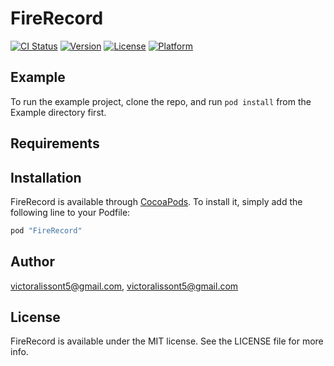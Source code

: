 # FireRecord

[![CI Status](http://img.shields.io/travis/victoralissont5@gmail.com/FireRecord.svg?style=flat)](https://travis-ci.org/victoralissont5@gmail.com/FireRecord)
[![Version](https://img.shields.io/cocoapods/v/FireRecord.svg?style=flat)](http://cocoapods.org/pods/FireRecord)
[![License](https://img.shields.io/cocoapods/l/FireRecord.svg?style=flat)](http://cocoapods.org/pods/FireRecord)
[![Platform](https://img.shields.io/cocoapods/p/FireRecord.svg?style=flat)](http://cocoapods.org/pods/FireRecord)

## Example

To run the example project, clone the repo, and run `pod install` from the Example directory first.

## Requirements

## Installation

FireRecord is available through [CocoaPods](http://cocoapods.org). To install
it, simply add the following line to your Podfile:

```ruby
pod "FireRecord"
```

## Author

victoralissont5@gmail.com, victoralissont5@gmail.com

## License

FireRecord is available under the MIT license. See the LICENSE file for more info.
